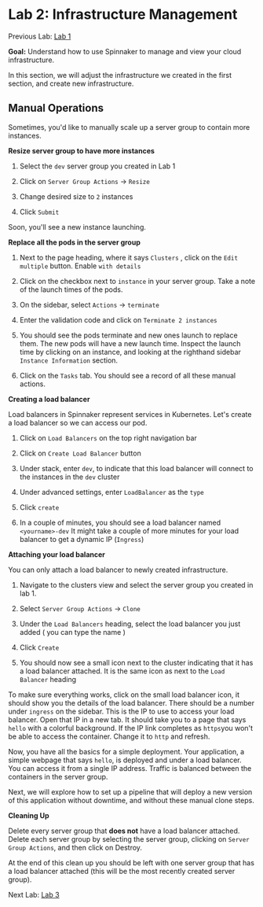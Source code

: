 # Lab 2: Infrastructure Management

Previous Lab: [Lab 1](/lab-1.md)

**Goal:** Understand how to use Spinnaker to manage and view your cloud infrastructure.

In this section, we will adjust the infrastructure we created in the first section, and create new infrastructure.

## Manual Operations
Sometimes, you'd like to manually scale up a server group to contain more instances.

**Resize server group to have more instances**

1. Select the `dev` server group you created in Lab 1

1. Click on `Server Group Actions` -> `Resize`

1. Change desired size to `2` instances

1. Click `Submit`

Soon, you'll see a new instance launching.

**Replace all the pods in the server group** 

1. Next to the page heading, where it says `Clusters` , click on the `Edit multiple` button. Enable `with details`

1. Click on the checkbox next to `instance` in your server group. Take a note of the launch times of the pods.

1. On the sidebar, select `Actions` -> `terminate`

1. Enter the validation code and click on `Terminate 2 instances`

1. You should see the pods terminate and new ones launch to replace them. The new pods will have a new launch time. Inspect the launch time by clicking on an instance, and looking at the righthand sidebar `Instance Information` section.

1. Click on the `Tasks` tab. You should see a record of all these manual actions.

**Creating a load balancer**

Load balancers in Spinnaker represent services in Kubernetes. Let's create a load balancer so we can access our pod.

1. Click on `Load Balancers` on the top right navigation bar

1. Click on `Create Load Balancer` button

1. Under stack, enter `dev`, to indicate that this load balancer will connect to the instances in the `dev` cluster

1. Under advanced settings, enter `LoadBalancer` as the `type`

1. Click `create`

1. In a couple of minutes, you should see a load balancer named `<yourname>-dev`
It might take a couple of more minutes for your load balancer to get a dynamic IP (`Ingress`)

**Attaching your load balancer**

You can only attach a load balancer to newly created infrastructure.

1. Navigate to the clusters view and select the server group you created in lab 1.

1. Select `Server Group Actions` -> `Clone`

1. Under the `Load Balancers` heading, select the load balancer you just added \( you can type the name \)

1. Click `Create`

1. You should now see a small icon next to the cluster indicating that it has a load balancer attached. It is the same icon as next to the `Load Balancer` heading

To make sure everything works, click on the small load balancer icon, it should show you the details of the load balancer. There should be a number under `ingress` on the sidebar. This is the IP to use to access your load balancer. Open that IP in a new tab. It should take you to a page that says `hello` with a colorful background. If the IP link completes as `https`you won't be able to access the container. Change it to `http` and refresh.

Now, you have all the basics for a simple deployment. Your application, a simple webpage that says `hello`, is deployed and under a load balancer. You can access it from a single IP address. Traffic is balanced between the containers in the server group.

Next, we will explore how to set up a pipeline that will deploy a new version of this application without downtime, and without these manual clone steps.

**Cleaning Up**

Delete every server group that **does not** have a load balancer attached. Delete each server group by selecting the server group, clicking on `Server Group Actions`, and then click on Destroy.

At the end of this clean up you should be left with one server group that has a load balancer attached \(this will be the most recently created server group\).

Next Lab: [Lab 3](/lab-3.md)
